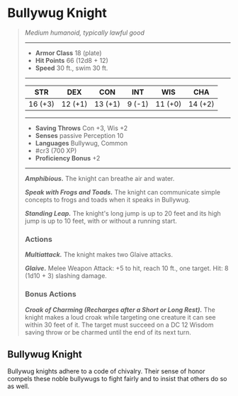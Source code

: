# Bullywug Knight
>*Medium humanoid, typically lawful good*
>___
>- **Armor Class** 18 (plate)
>- **Hit Points** 66 (12d8 + 12)
>- **Speed** 30 ft., swim 30 ft.
>___
>|STR|DEX|CON|INT|WIS|CHA|
>|:---:|:---:|:---:|:---:|:---:|:---:|
>|16 (+3)|12 (+1)|13 (+1)|9 (-1)|11 (+0)|14 (+2)|
>___
>- **Saving Throws** Con +3, Wis +2
>- **Senses** passive Perception 10
>- **Languages** Bullywug, Common
>- #cr3 (700 XP)
>- **Proficiency Bonus** +2
>___
>***Amphibious.*** The knight can breathe air and water.  
>
>***Speak with Frogs and Toads.*** The knight can communicate simple concepts to frogs and toads when it speaks in Bullywug.  
>
>***Standing Leap.*** The knight's long jump is up to 20 feet and its high jump is up to 10 feet, with or without a running start.  
>
>### Actions
>***Multiattack.*** The knight makes two Glaive attacks.  
>
>***Glaive.*** Melee Weapon Attack: +5 to hit, reach 10 ft., one target. Hit: 8 (1d10 + 3) slashing damage.  
>
>### Bonus Actions
>***Croak of Charming (Recharges after a Short or Long Rest).*** The knight makes a loud croak while targeting one creature it can see within 30 feet of it. The target must succeed on a DC 12 Wisdom saving throw or be charmed until the end of its next turn.

## Bullywug Knight

Bullywug knights adhere to a code of chivalry. Their sense of honor compels these noble bullywugs to fight fairly and to insist that others do so as well.